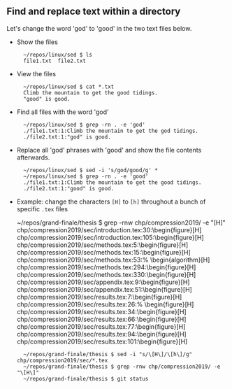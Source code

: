 ## Find and replace text within a directory
Let's change the word 'god' to 'good' in the two text files below.

* Show the files

		~/repos/linux/sed $ ls
		file1.txt  file2.txt

* View the files		

		~/repos/linux/sed $ cat *.txt
		Climb the mountain to get the good tidings.
		"good" is good.

* Find all files with the word 'god'	

		~/repos/linux/sed $ grep -rn . -e 'god'
		./file1.txt:1:Climb the mountain to get the god tidings.
		./file2.txt:1:"god" is good.

* Replace all 'god' phrases with 'good' and show the file contents afterwards.
		
		~/repos/linux/sed $ sed -i 's/god/good/g' *
		~/repos/linux/sed $ grep -rn . -e 'good'
		./file1.txt:1:Climb the mountain to get the good tidings.
		./file2.txt:1:"good" is good.

* Example: change the characters `[H]` to `[h]` throughout a bunch of specific `.tex` files

    ~/repos/grand-finale/thesis $ grep -rnw chp/compression2019/ -e "\[H\]"
		chp/compression2019/sec/introduction.tex:30:\begin{figure}[H]
		chp/compression2019/sec/introduction.tex:105:\begin{figure}[H]
		chp/compression2019/sec/methods.tex:5:\begin{figure}[H]
		chp/compression2019/sec/methods.tex:15:\begin{figure}[H]
		chp/compression2019/sec/methods.tex:53:% \begin{algorithm}[H]
		chp/compression2019/sec/methods.tex:294:\begin{figure}[H]
		chp/compression2019/sec/methods.tex:330:\begin{figure}[H]
		chp/compression2019/sec/appendix.tex:9:\begin{figure}[H]
		chp/compression2019/sec/appendix.tex:51:\begin{figure}[H]
		chp/compression2019/sec/results.tex:7:\begin{figure}[H]
		chp/compression2019/sec/results.tex:26:% \begin{figure}[H]
		chp/compression2019/sec/results.tex:34:\begin{figure}[H]
		chp/compression2019/sec/results.tex:66:\begin{figure}[H]
		chp/compression2019/sec/results.tex:77:\begin{figure}[H]
		chp/compression2019/sec/results.tex:94:\begin{figure}[H]
		chp/compression2019/sec/results.tex:101:\begin{figure}[H]

		~/repos/grand-finale/thesis $ sed -i "s/\[H\]/\[h\]/g" chp/compression2019/sec/*.tex
		~/repos/grand-finale/thesis $ grep -rnw chp/compression2019/ -e "\[H\]"
		~/repos/grand-finale/thesis $ git status

